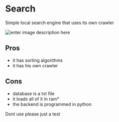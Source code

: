 # Search
Simple local search engine that uses its own crawler

![enter image description here](https://imgur.com/Uo5xNV8.png)
## Pros
* it has sorting algorithms
* it has his own crawler
## Cons
* database is a txt file
* it loads all of it in ram*
*  the backend is programmed in python

Dont use please just a test

